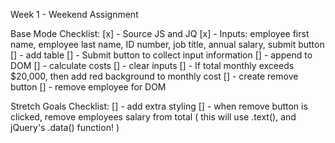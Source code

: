 Week 1 - Weekend Assignment

Base Mode Checklist:
[x] - Source JS and JQ
[x] - Inputs: employee first name, employee last name, ID number, job  title, annual salary, submit button
[] - add table
[] - Submit button to collect input information
[] - append to DOM
[] - calculate costs
[] - clear inputs
[] - If total monthly exceeds $20,000, then add red background to monthly cost
[] - create remove button
[] - remove employee for DOM

Stretch Goals Checklist:
[] - add extra styling
[] - when remove button is clicked, remove employees salary from total ( this will use .text(), and jQuery's .data() function! )